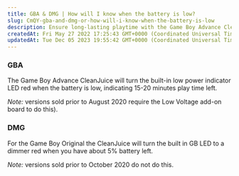 ```yaml
---
title: GBA & DMG | How will I know when the battery is low?
slug: CmQY-gba-and-dmg-or-how-will-i-know-when-the-battery-is-low
description: Ensure long-lasting playtime with the Game Boy Advance CleanJuice. Know when it's time to recharge with its handy low power indicator LED that turns red, giving you a heads up of 15-20 minutes of remaining playtime. For the Game Boy Original, CleanJuice i
createdAt: Fri May 27 2022 17:25:43 GMT+0000 (Coordinated Universal Time)
updatedAt: Tue Dec 05 2023 19:55:42 GMT+0000 (Coordinated Universal Time)
---
```


### GBA

The Game Boy Advance CleanJuice will turn the built-in low power indicator LED red when the battery is low, indicating 15-20 minutes play time left.



*Note:* versions sold prior to August 2020 require the Low Voltage add-on board to do this).&#x20;


### DMG

For the Game Boy Original the CleanJuice will turn the built in GB LED to a dimmer red when you have about 5% battery left.

*Note:* versions sold prior to October 2020 do not do this.

